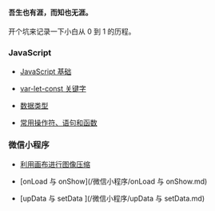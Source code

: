 #### 吾生也有涯，而知也无涯。

开个坑来记录一下小白从 0 到 1 的历程。

### JavaScript
- [JavaScript 基础](/JavaScript/JavaScript基础.md)
- [var-let-const 关键字](/JavaScript/var-let-const关键字.md)

- [数据类型](/JavaScript/数据类型.md)

- [常用操作符、语句和函数](/JavaScript/常用操作符、语句和函数.md)

 

### 微信小程序

- [利用画布进行图像压缩](/微信小程序/利用画布进行图像压缩.md)

- [onLoad 与 onShow](/微信小程序/onLoad 与 onShow.md)

- [upData 与 setData ](/微信小程序/upData 与 setData.md)

​    

 
